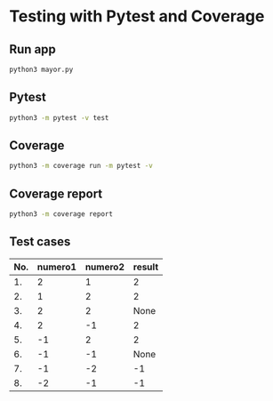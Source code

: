 # Testing with Pytest and Coverage


## Run app

```bash
python3 mayor.py
```

## Pytest

```bash
python3 -m pytest -v test
```

## Coverage

```bash
python3 -m coverage run -m pytest -v
```

## Coverage report

```bash
python3 -m coverage report
```

## Test cases

|No.|numero1|numero2|result|
|--|--|--|--|
|1.|2|1|2|
|2.|1|2|2|
|3.|2|2|None|
|4.|2|-1|2|
|5.|-1|2|2|
|6.|-1|-1|None|
|7.|-1|-2|-1|
|8.|-2|-1|-1|